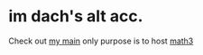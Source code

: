 # im dach's alt acc.

Check out [my main](https://github.com/d3ch)
only purpose is to host [math3](https://math3.rsvp)

<!---
dachxdd/dachxdd is a ✨ special ✨ repository because its `README.md` (this file) appears on your GitHub profile.
You can click the Preview link to take a look at your changes.
--->
